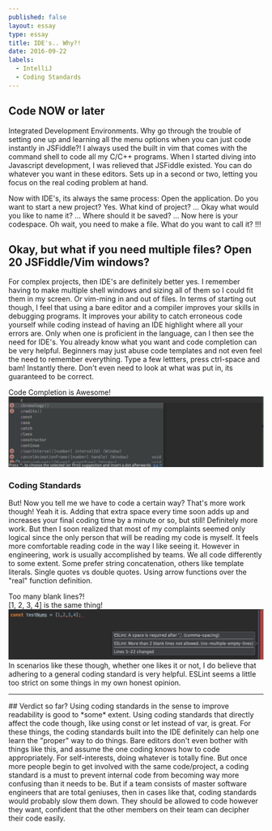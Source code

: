 ```yaml
---
published: false
layout: essay
type: essay
title: IDE's.. Why?!
date: 2016-09-22
labels:
  - IntelliJ
  - Coding Standards
---
```

## Code NOW or later
Integrated Development Environments. Why go through the trouble of setting one up and learning all the menu options
when you can just code instantly in JSFiddle?! I always used the built in vim that comes with the command shell to code all
my C/C++ programs. When I started diving into Javascript development, I was relieved that JSFiddle existed. You can do 
whatever you want in these editors. Sets up in a second or two, letting you focus on the real coding problem at hand.

Now with IDE's, its always the same process: Open the application. Do you want to start a new project? Yes. What kind of project? ... Okay what would you like to name it? ... Where should it be saved? ... Now here is your codespace. Oh wait, you need to make a file. What do you want to call it? !!!

## Okay, but what if you need multiple files? Open 20 JSFiddle/Vim windows?

For complex projects, then IDE's are definitely better yes. I remember having to make multiple shell windows and sizing all of them so I could fit them in my screen. Or vim-ming in and out of files. In terms of starting out though, I feel that using a bare editor and a compiler improves your skills in debugging programs.  It improves your ability to catch erroneous code yourself while coding instead of having an IDE highlight where all your errors are. Only when one is proficient in the language, can I then see the need for IDE's. You already know what you want and code completion can be very helpful. Beginners may just abuse code templates and not even feel the need to remember everything. Type a few lettters, press ctrl-space and bam! Instantly there. Don't even need to look at what was put in, its guaranteed to be correct. 
<div class="ui fluid image">
<div class="ui red right ribbon label">Code Completion is Awesome!</div>
<img src ="/images/ccomp.png">
</div>

### Coding Standards
But! Now you tell me we have to code a certain way? That's more work though! Yeah it is. Adding that extra space every time soon adds up and increases your final coding time by a minute or so, but still! Definitely more work. But then I soon realized that most of my complaints seemed only logical since the only person that will be reading my code is myself. It feels more comfortable reading code in the way I like seeing it. However in engineering, work is usually accomplished by teams. We all code differently to some extent. Some prefer string concatenation, others like template literals. Single quotes vs double quotes. Using arrow functions over the "real" function definition. 
<div class="ui fluid image">
<div class="ui orange right ribbon label">Too many blank lines?! <br> [1, 2, 3, 4] is the same thing!</div>
<img src ="/images/eslint.png">
</div>
In scenarios like these though, whether one likes it or not, I do believe that adhering to a general coding standard is very helpful. ESLint seems a little too strict on some things in my own honest opinion. 
<hr>
## Verdict so far?
Using coding standards in the sense to improve readability is good to *some* extent. Using coding standards that directly
affect the code though, like using const or let instead of var, is great. For these things, the coding standards built into
the IDE definitely can help one learn the "proper" way to do things. Bare editors don't even bother with things like this,
and assume the one coding knows how to code appropriately. For self-interests, doing whatever is totally fine. But once more
people begin to get involved with the same code/project, a coding standard is a must to prevent internal code from becoming
way more confusing than it needs to be. But if a team consists of master software engineers that are total geniuses, then in
cases like that, coding standards would probably slow them down. They should be allowed to code however they want, confident
that the other members on their team can decipher their code easily.

